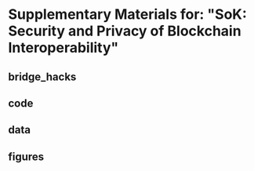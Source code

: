 # Supplementary Materials for: "SoK: Security and Privacy of Blockchain Interoperability"

## bridge_hacks

## code

## data

## figures



